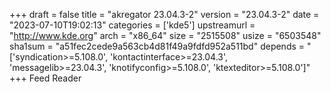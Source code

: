 +++
draft = false
title = "akregator 23.04.3-2"
version = "23.04.3-2"
date = "2023-07-10T19:02:13"
categories = ['kde5']
upstreamurl = "http://www.kde.org"
arch = "x86_64"
size = "2515508"
usize = "6503548"
sha1sum = "a51fec2cede9a563cb4d81f49a9fdfd952a511bd"
depends = "['syndication>=5.108.0', 'kontactinterface>=23.04.3', 'messagelib>=23.04.3', 'knotifyconfig>=5.108.0', 'ktexteditor>=5.108.0']"
+++
Feed Reader